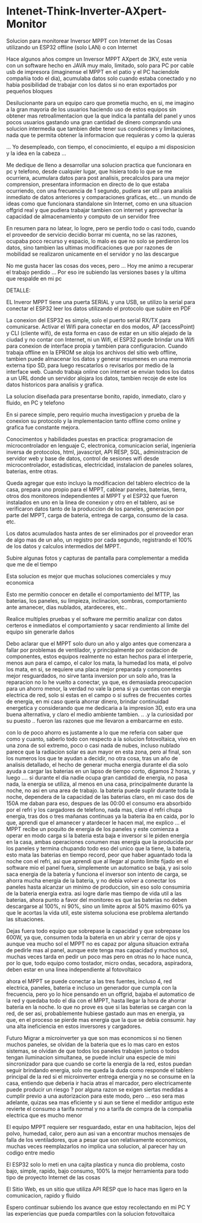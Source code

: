 # Intenet-Think-Inverter-AXpert-Monitor
Solucion para monitorear Inversor MPPT con Internet de las Cosas utilizando un ESP32 offline (solo LAN) o con Internet


Hace algunos años compre un Inversor MPPT AXpert de 3KV, este venia con un software hecho en JAVA muy malo, limitado, solo para PC por cable usb de impresora (imaginense el MPPT en el patio y el PC haciendole compañia todo el dia), acumulaba datos solo cuando estaba conectado y no habia posibilidad de trabajar con los datos si no eran exportados por pequeños bloques

Desilucionante para un equipo caro que prometia mucho, en si, me imagino a la gran mayoria de los usuarios haciendo uso de estos equipos sin obtener mas retroalimentacion que la que indica la pantalla del panel y unos pocos usuarios gastando una gran cantidad de dinero comprando una solucion intermedia que tambien debe tener sus condiciones y limitaciones, nada que te permita obtener la informacion que requieras y como la quieras

... Yo desempleado, con tiempo, el conocimiento, el equipo a mi disposicion y la idea en la cabeza ...

Me dedique de lleno a desarrollar una solucion practica que funcionara en pc y telefono, desde cualquier lugar, que hisiera todo lo que se me ocurriera, acumulara datos para post analisis, precalculos para una mejor comprension, presentara informacion en directo de lo que estaba ocurriendo, con una frecuencia de 1 segundo, pudiera ser util para analisis inmediato de datos anteriores y comparaciones graficas, etc... un mundo de ideas como que funcionara standalone sin Internet, como en una situacion offgrid real y que pudiera trabajar tambien con internet y aprovechar la capacidad de almacenamiento y computo de un servidor free

En resumen para no latear, lo logre, pero se perdio todo o casi todo, cuando el proveedor de servicio decidio borrar mi cuenta, no se las razones, ocupaba poco recurso y espacio, lo malo es que no solo se perdieron los datos, sino tambien las ultimas modificaciones que por razones de mobilidad se realizaron unicamente en el servidor y no las descargue 

No me gusta hacer las cosas dos veces, pero ...
Hoy me animo a recuperar el trabajo perdido ...
Por eso ire subiendo las versiones bases y la ultima que respalde en mi pc

DETALLE:

EL Inveror MPPT tiene una puerta SERIAL y una USB, se utilizo la serial para conectar el ESP32 leer los datos utilizando el protocolo que subire en PDF

La conexion del ESP32 es simple, solo el puerto serial RX/TX para comunicarse.
Activar el Wifi para conectar en dos modos, AP (accessPoint) y CLI (cliente wifi), de esta forma en caso de estar en un sitio alejado de la ciudad y no contar con Internet, ni un Wifi, el ESP32 puede brindar una Wifi para conexion de interface propia y tambien para configuracion.
Cuando trabaja offline en la EPROM se aloja los archivos del sitio web offline, tambien puede almacenar los datos y generar resumenes en una memoria externa tipo SD, para luego rescatarlos o revisarlos por medio de la interface web.
Cuando trabaja online con internet se envian todos los datos a un URL donde un servidor alojara los datos, tambien recoje de este los datos historicos para analisis y grafica.

La solucion diseñada para presentarse bonito, rapido, inmediato, claro y fluido, en PC y telefono

En si parece simple, pero requirio mucha investigacion y prueba de la conexion su protocolo y la implementacion tanto offline como online y grafica fue constante mejora.

Conocimentos y habilidades puestas en practica: programacion de microcontrolador en lenguaje C, electronica, comunicacion serial, ingenieria inversa de protocolos, html, javascript, API RESP, SQL, administracion de servidor web y base de datos, control de sesiones wifi desde microcontrolador, estadisticas, electricidad, instalacion de paneles solares, baterias, entre otras. 

Queda agregar que esto incluyo la modificacion del tablero electrico de la casa, prepara uno propio para el MPPT, cablear paneles, baterias, tierra, otros dos monitoreos independientes al MPPT y el ESP32 que fueron instalados en uno en la linea de conexion y otro en el tablero, asi se verificaron datos tanto de la produccion de los paneles, generacion por parte del MPPT, carga de bateria, entrega de carga, consumo de la casa. etc.

Los datos acumulados hasta antes de ser eliminados por el proveedor eran de algo mas de un año, un registro por cada segundo, registrando el 100% de los datos y calculos intermedios del MPPT.

Subire algunas fotos y capturas de pantalla para complementar a medida que me de el tiempo 

Esta solucion es mejor que muchas soluciones comerciales y muy economica

Esto me permitio conocer en detalle el comportamiento del MTTP, las baterias, los paneles, su limpieza, inclinacion, sombras, comportamiento ante amanecer, dias nublados, atardeceres, etc..

Realice multiples pruebas y el software me permitio analizar con datos certeros e inmediatos el comportamiento y sacar rendimiento al limite del equipo sin generarle daños

Debo aclarar que el MPPT solo duro un año y algo antes que comenzara a fallar por problemas de ventilador, y principalmente por oxidacion de componentes, estos equipos realmente no estan hechos para el interperie, menos aun para el campo, el calor los mata, la humedad los mata, el polvo los mata, en si, se requiere una placa mejor preparada y componentes mejor resguardados, no sirve tanta inversion por un solo año, tras la reparacion no lo he vuelto a conectar, ya que, es demasiada preocupacion para un ahorro menor, la verdad no vale la pena si ya cuentas con energia electrica de red, solo si estas en el campo o si sufres de frecuentes cortes de energia, en mi caso queria ahorrar dinero, brindar continuidad energetica y considerando que me dedicaria a la impresion 3D, esto era una buena alternativa, y claro el medio ambiente tambien. .. .y la curiosidad por su puesto .. fueron las razones que me llevaron a embarcarme en esto. 

con lo de poco ahorro es justamente a lo que me referia con saber que como y cuanto, saberlo todo con respecto a la solucion fotovoltaica, vivo en una zona de sol extremo, poco o casi nada de nubes, incluso nublado parece que la radiacion solar es aun mayor en esta zona, pero al final, son los numeros los que te ayudan a decidir, no otra cosa, tras un año de analisis detallado, el hecho de generar mucha energia durante el dia solo ayuda a cargar las baterias en un lapso de tiempo corto, digamos 2 horas, y luego .... si durante el dia nadie ocupa gran cantidad de energia, no pasa nada, la energia se utiliza, al menos en una casa, principalmente durante la noche, no asi en una area de trabajo. la bateria puede suplir durante toda la noche, dependera de la capacidad de las baterias claro, en mi caso dos de 150A me daban para eso, despues de las 00:00 el consumo era absorbido por el refri y los cargadores de telefono, nada mas, claro el refri chupa energia, tras dos o tres 
mañanas continuas ya la bateria iba en caida, por lo que, aprendi que el amanecer y atardecer le hacen mal, me explico ... el MPPT recibe un poquito de energia de los paneles y este comienza a operar en modo carga si la bateria esta baja e inversor si le piden energia en la casa, ambas operaciones conumen mas energia que la producida por los paneles y termina chupando todo eso del unico que la tiene, la bateria, esto mata las baterias en tiempo record, peor que haber aguantado toda la noche con el refri, asi que aprendi que al llegar al punto limite fijado en el software mio el panel fuera, simplemente un automatico se baja, y asi solo saca energia de la bateria y funciona el inversor son intento de carga, se ahorra mucha energia de la bateria, y no debia volver a conectar los paneles hasta alcanzar un minimo de produccion, sin eso solo consumiria de la bateria energia extra. asi logre darle mas tiempo de vida util a las baterias, ahora punto a favor del monitoreo es que las baterias no deben descargarse al 100%, ni 90%, sino un limite aprox al 50% maximo 60% ya que le acortas la vida util, este sistema soluciona ese problema alertando las situaciones.

Dejas fuera todo equipo que sobrepase la capacidad y que sobrepase los 600W, ya que, consumen toda la bateria en un abrir y cerrar de ojos y aunque vea mucho sol el MPPT no es capaz por alguna situacion extraña de pedirle mas al panel, aunque este tenga mas capacidad y muchos sol, muchas veces tarda en pedir un poco mas pero en otras no lo hace nunca, por lo que, todo equipo como tostador, micro ondas, secadora, aspiradora, deben estar en una linea independiente al fotovoltaico

ahora el MPPT se puede conectar a las tres fuentes, incluso 4, red electrica, paneles, bateria e incluso un generador que cumpla con la frecuencia, pero yo lo hice pensando en un offgrid, bajaba el automatico de la red y quedaba todo el dia con el MPPT, hasta llegar la hora de ahorrar bateria en la noche. lo que no prove es que si las baterias se cargan con la red, de ser asi, probablemente hubiese gastado aun mas en energia, ya que, en el proceso se pierde mas energia que la que se debia consumir. hay una alta ineficiencia en estos inversores y cargadores.

Futuro Migrar a microinverter ya que son mas economicos si no tienen muchos paneles, se olvidan de la bateria que es lo mas caro en estos sistemas, se olvidan de que todos los paneles trabajen juntos o todos tengan iluminacion simultanea, se puede incluir una especie de mini sincronizador para que cuando se corte la energia de la red, estos puedan seguir brindando energia, solo me queda la duda como responde el tablero principal de la red si el microinverter entrega energia y no se consume en la casa, entiendo que deberia ir hacia atras el marcador, pero electricamente puede producir un riesgo ? por alguna razon se exigen siertas medidas a cumplir previo a una autorizacion para este modo, pero ... eso sera mas adelante, quizas sea mas eficiente y si aun se tiene el medidor antiguo este revierte el consumo a tarifa normal y no a tarifa de compra de la compañia electrica que es mucho menor 

El equipo MPPT requiere ser resguardado, estar en una habitacion, lejos del polvo, humedad, calor, pero aun asi van a encontrar muchos mensajes de falla de los ventiladores, que a pesar que son relativamente economicos, muchas veces reemplazarlos no implica una solucion, al parecer hay un codigo entre medio

El ESP32 solo lo meti en una cajita plastica y nunca dio problema, costo bajo, simple, rapido, bajo consumo, 100% la mejor herramienta para todo tipo de proyecto Internet de las cosas

El Sitio Web, es un sitio que utiliza API RESP que lo hace mas ligero en la comunicacion, rapido y fluido

Espero continuar subiendo los avance que estoy recolectando en mi PC
Y las experiencias que pueda compartiles con la solucion fotovoltaica
